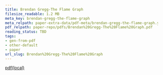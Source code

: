 ```yaml
---
title: Brendan Gregg-The Flame Graph
filesize_readable: 1.2 MB
meta_key: brendan-gregg-the-flame-graph
meta_relpath: paper-extra-data/pdf-meta/brendan-gregg-the-flame-graph.yaml
pdf_relpath: paper-repo/pdfs/Brendan%20Gregg-The%20Flame%20Graph.pdf
reading_status: TBD
tags:
- gen-from-pdf
- other-default
- paper
url_slug: Brendan%20Gregg-The%20Flame%20Graph
---
```


[pdf(local)](../../paper-repo/pdfs/Brendan%20Gregg-The%20Flame%20Graph.pdf)
